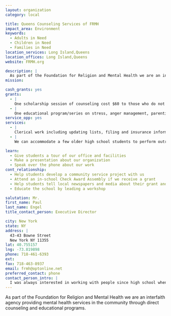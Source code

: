 ```yaml
---
layout: organization
category: local

title: Queens Counseling Services of FRMH
impact_area: Environment
keywords: 
  - Adults in Need
  - Children in Need
  - Families in Need
location_services: Long Island,Queens
location_offices: Long Island,Queens
website: FRMH.org

description: |
  As part of the Foundation for Religion and Mental Health we are an interfaith agency providing mental health services in the community through direct counseling and educational programs.
mission: 

cash_grants: yes
grants: 
  - |
    One scholarship session of counseling cost $60 to those who do not have health insurance and/or unable to pay, which means a $600 grant will pay for 10 therapy sessions.
  - |
    One educational program/series on stress, anger management, parenting, grief or other issues costs $100, which means a $500 grant will pay for 5 educational programs.
service_opp: yes
services: 
  - |
    Clerical work including updating lists, filing and insurance information is available for a few older high school students.
  - |
    We can accommodate a few older high school students to perform outreach to schools and other institutions to promote and set up our Healthy Lives, Healthy Relationships series.

learn: 
  - Give students a tour of our office and facilities
  - Make a presentation about our organization
  - Speak over the phone about our work
cont_relationship: 
  - Help students develop a community service project with us
  - Attend an in-school Check Award Assembly if we receive a grant
  - Help students tell local newspapers and media about their grant and/or project with us
  - Educate the school by leading a workshop

salutation: Mr.
first_name: Paul
last_name: Engel
title_contact_person: Executive Director

city: New York
state: NY
address: |
  43-43 Bowne Street  
  New York NY 11355
lat: 40.755157
lng: -73.819898
phone: 718-461-6393
ext: 
fax: 718-463-8937
email: frmh@optonline.net
preferred_contact: phone
contact_person_intro: |
  I was always interested in working with people since high school when I was involved in a psychology club. There were no courses until I went to Binghamton University.  After graduating and having a life changing experience involving religion, I became a licensed clinical social worker now directing an interfaith agency that brings religion, spirituality and mental health together helping adults, children and families with everyday problems.  I also direct another agency that provides other services.  They work together to do the most to help everyone but sometimes this is difficult because of the lack of money, so interns and volunteers are vital to this work.
---
```

As part of the Foundation for Religion and Mental Health we are an interfaith agency providing mental health services in the community through direct counseling and educational programs.